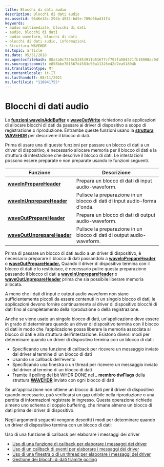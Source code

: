 ```yaml
---
title: Blocchi di dati audio
description: Blocchi di dati audio
ms.assetid: 9646e18c-294b-4532-bd5e-709d66ad31f4
keywords:
- audio multimediale, blocchi di dati
- audio, blocchi di dati
- audio waveform, blocchi di dati
- blocchi di dati audio, informazioni
- Struttura WAVEHDR
ms.topic: article
ms.date: 05/31/2018
ms.openlocfilehash: 08a4a0c7236c52854911b51677cf792fa504371fb18900ac947e8fdf1391bd69
ms.sourcegitcommit: e858bbe701567d4583c50a11326e42d7ea51804b
ms.translationtype: MT
ms.contentlocale: it-IT
ms.lasthandoff: 08/11/2021
ms.locfileid: "118941755"
---
```

# <a name="audio-data-blocks"></a>Blocchi di dati audio

Le [**funzioni waveInAddBuffer**](/windows/win32/api/mmeapi/nf-mmeapi-waveinaddbuffer) e [**waveOutWrite**](/windows/win32/api/mmeapi/nf-mmeapi-waveoutwrite) richiedono alle applicazioni di allocare blocchi di dati da passare ai driver di dispositivo a scopo di registrazione o riproduzione. Entrambe queste funzioni usano la [**struttura WAVEHDR**](/windows/win32/api/mmeapi/ns-mmeapi-wavehdr) per descrivere il blocco di dati.

Prima di usare una di queste funzioni per passare un blocco di dati a un driver di dispositivo, è necessario allocare memoria per il blocco di dati e la struttura di intestazione che descrive il blocco di dati. Le intestazioni possono essere preparate e non preparate usando le funzioni seguenti.



| Funzione                                                 | Descrizione                                                      |
|----------------------------------------------------------|------------------------------------------------------------------|
| [**waveInPrepareHeader**](/windows/win32/api/mmeapi/nf-mmeapi-waveinprepareheader)       | Prepara un blocco di dati di input audio-waveform.                      |
| [**waveInUnprepareHeader**](/windows/win32/api/mmeapi/nf-mmeapi-waveinunprepareheader)   | Pulisce la preparazione in un blocco di dati di input audio-forma d'onda.  |
| [**waveOutPrepareHeader**](/windows/win32/api/mmeapi/nf-mmeapi-waveoutprepareheader)     | Prepara un blocco di dati di output audio-waveform.                     |
| [**waveOutUnprepareHeader**](/windows/win32/api/mmeapi/nf-mmeapi-waveoutunprepareheader) | Pulisce la preparazione in un blocco di dati di output audio-waveform. |



 

Prima di passare un blocco di dati audio a un driver di dispositivo, è necessario preparare il blocco di dati passandolo a [**waveInPrepareHeader**](/windows/win32/api/mmeapi/nf-mmeapi-waveinprepareheader) o [**waveOutPrepareHeader.**](/windows/win32/api/mmeapi/nf-mmeapi-waveoutprepareheader) Quando il driver di dispositivo termina con il blocco di dati e lo restituisce, è necessario pulire questa preparazione passando il blocco di dati a [**waveInUnprepareHeader**](/windows/win32/api/mmeapi/nf-mmeapi-waveinunprepareheader) o [**waveOutUnprepareHeader**](/windows/win32/api/mmeapi/nf-mmeapi-waveoutunprepareheader) prima che sia possibile liberare memoria allocata.

A meno che i dati di input e output audio waveform non siano sufficientemente piccoli da essere contenuti in un singolo blocco di dati, le applicazioni devono fornire continuamente al driver di dispositivo blocchi di dati fino al completamento della riproduzione o della registrazione.

Anche se viene usato un singolo blocco di dati, un'applicazione deve essere in grado di determinare quando un driver di dispositivo termina con il blocco di dati in modo che l'applicazione possa liberare la memoria associata al blocco di dati e alla struttura dell'intestazione. Esistono diversi modi per determinare quando un driver di dispositivo termina con un blocco di dati:

-   Specificando una funzione di callback per ricevere un messaggio inviato dal driver al termine di un blocco di dati
-   Usando un callback dell'evento
-   Specificando una finestra o un thread per ricevere un messaggio inviato dal driver al termine di un blocco di dati
-   Tramite il polling del bit WHDR DONE nel \_ **membro dwFlags** della struttura [**WAVEHDR**](/windows/win32/api/mmeapi/ns-mmeapi-wavehdr) inviato con ogni blocco di dati

Se un'applicazione non ottiene un blocco di dati per il driver di dispositivo quando necessario, può verificarsi un gap udibile nella riproduzione o una perdita di informazioni registrate in ingresso. Questa operazione richiede almeno uno schema di doppio buffering, che rimane almeno un blocco di dati prima del driver di dispositivo.

Negli argomenti seguenti vengono descritti i modi per determinare quando un driver di dispositivo termina con un blocco di dati:

Uso di una funzione di callback per elaborare i messaggi dei driver

-   [Uso di una funzione di callback per elaborare i messaggi dei driver](using-a-callback-function-to-process-driver-messages.md)
-   [Uso di un callback di eventi per elaborare i messaggi dei driver](using-an-callback-to-process-driver-messages.md)
-   [Uso di una finestra o di un thread per elaborare i messaggi del driver](using-a-window-or-thread-to-process-driver-messages.md)
-   [Gestione dei blocchi di dati tramite polling](managing-data-blocks-by-polling.md)

 

 